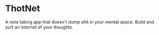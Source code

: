 # ThotNet

A note taking app that doesn't dump shit in your mental space. Build and surf an internet of your thoughts.


